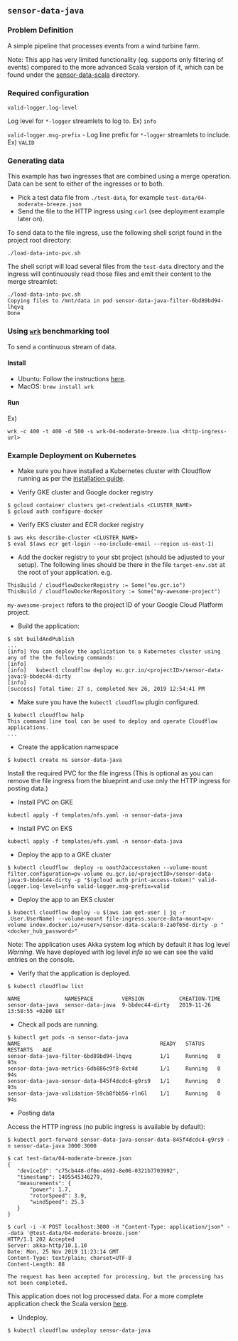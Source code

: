 ## `sensor-data-java`

### Problem Definition

A simple pipeline that processes events from a wind turbine farm.

Note: This app has very limited functionality (eg. supports only filtering of events) compared to the more advanced Scala version of it, which can be found under the [sensor-data-scala](../sensor-data-scala) directory.

### Required configuration

`valid-logger.log-level`

Log level for `*-logger` streamlets to log to.  Ex) `info`

`valid-logger.msg-prefix` - Log line prefix for `*-logger` streamlets to include.  Ex) `VALID`

### Generating data

This example has two ingresses that are combined using a merge operation. Data can be sent to either of the ingresses or to both.

- Pick a test data file from `./test-data`, for example `test-data/04-moderate-breeze.json`
- Send the file to the HTTP ingress using `curl` (see deployment example later on).

To send data to the file ingress, use the following shell script found in the project root directory:

    ./load-data-into-pvc.sh

The shell script will load several files from the `test-data` directory and the ingress will continuously read those files and emit their content to the merge streamlet:

```
./load-data-into-pvc.sh
Copying files to /mnt/data in pod sensor-data-java-filter-6bd89bd94-lhqvq
Done
```

### Using [`wrk`](https://github.com/wg/wrk) benchmarking tool

To send a continuous stream of data.

#### Install

* Ubuntu: Follow the instructions [here](https://github.com/wg/wrk/wiki/Installing-Wrk-on-Linux).
* MacOS: `brew install wrk`

#### Run

Ex)

```
wrk -c 400 -t 400 -d 500 -s wrk-04-moderate-breeze.lua <http-ingress-url>
```

### Example Deployment on Kubernetes

* Make sure you have installed a Kubernetes cluster with Cloudflow running as per the [installation guide](https://github.com/lightbend/cloudflow-installer).

* Verify GKE cluster and Google docker registry 

```
$ gcloud container clusters get-credentials <CLUSTER_NAME>
$ gcloud auth configure-docker
```

* Verify EKS cluster and ECR docker registry
```
$ aws eks describe-cluster <CLUSTER_NAME>
$ eval $(aws ecr get-login --no-include-email --region us-east-1)
```

* Add the docker registry to your sbt project (should be adjusted to your setup). The following lines should be there in the file `target-env.sbt` at the root of your application. e.g.

```
ThisBuild / cloudflowDockerRegistry := Some("eu.gcr.io")
ThisBuild / cloudflowDockerRepository := Some("my-awesome-project")
```

`my-awesome-project` refers to the project ID of your Google Cloud Platform project.

* Build the application:

```
$ sbt buildAndPublish
...
[info] You can deploy the application to a Kubernetes cluster using any of the the following commands:
[info]  
[info]   kubectl cloudflow deploy eu.gcr.io/<projectID>/sensor-data-java:9-bbdec44-dirty
[info]  
[success] Total time: 27 s, completed Nov 26, 2019 12:54:41 PM

```

* Make sure you have the `kubectl cloudflow` plugin configured.

```
$ kubectl cloudflow help
This command line tool can be used to deploy and operate Cloudflow applications.
...
```

* Create the application namespace

```
$ kubectl create ns sensor-data-java
```

Install the required PVC for the file ingress (This is optional as you can remove the file ingress from the blueprint
and use only the HTTP ingress for posting data.)

* Install PVC on GKE
```
kubectl apply -f templates/nfs.yaml -n sensor-data-java
```

* Install PVC on EKS
```
kubectl apply -f templates/efs.yaml -n sensor-data-java
```

* Deploy the app to a GKE cluster

```
$ kubectl cloudflow  deploy -u oauth2accesstoken --volume-mount filter.configuration=pv-volume eu.gcr.io/<projectID>/sensor-data-java:9-bbdec44-dirty -p "$(gcloud auth print-access-token)" valid-logger.log-level=info valid-logger.msg-prefix=valid
```

* Deploy the app to an EKS cluster

```
$ kubectl cloudflow deploy -u $(aws iam get-user | jq -r .User.UserName) --volume-mount file-ingress.source-data-mount=pv-volume index.docker.io/<user>/sensor-data-scala:8-2a0f65d-dirty -p "<docker_hub_password>"
```

Note: The application uses Akka system log which by default it has log level _Warning_.
We have deployed with log level _info_ so we can see the valid entries on the console.

* Verify that the application is deployed.

```
$ kubectl cloudflow list

NAME              NAMESPACE         VERSION           CREATION-TIME     
sensor-data-java  sensor-data-java  9-bbdec44-dirty   2019-11-26 13:58:55 +0200 EET
```

* Check all pods are running.

```
$ kubectl get pods -n sensor-data-java
NAME                                            READY   STATUS    RESTARTS   AGE
sensor-data-java-filter-6bd89bd94-lhqvq         1/1     Running   0          93s
sensor-data-java-metrics-6db886c9f8-8xt4d       1/1     Running   0          94s
sensor-data-java-sensor-data-845f4dcdc4-g9rs9   1/1     Running   0          93s
sensor-data-java-validation-59cb8fbb56-rln6l    1/1     Running   0          94s
```

* Posting data

Access the HTTP ingress (no public ingress is available by default):

```
$ kubectl port-forward sensor-data-java-sensor-data-845f4dcdc4-g9rs9 -n sensor-data-java 3000:3000

$ cat test-data/04-moderate-breeze.json
{
   "deviceId": "c75cb448-df0e-4692-8e06-0321b7703992",
   "timestamp": 1495545346279,
   "measurements": {
       "power": 1.7,
       "rotorSpeed": 3.9,
       "windSpeed": 25.3
   }
}

$ curl -i -X POST localhost:3000 -H "Content-Type: application/json" --data '@test-data/04-moderate-breeze.json'
HTTP/1.1 202 Accepted
Server: akka-http/10.1.10
Date: Mon, 25 Nov 2019 11:23:14 GMT
Content-Type: text/plain; charset=UTF-8
Content-Length: 88

The request has been accepted for processing, but the processing has not been completed.
```

This application does not log processed data. For a more complete application check the Scala version
[here](../sensor-data-scala/README.md).

* Undeploy.

```
$ kubectl cloudflow undeploy sensor-data-java
```
